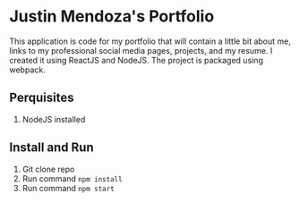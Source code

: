 # Justin Mendoza's Portfolio

This application is code for my portfolio that will contain a little bit about me, links to my professional social media pages, projects, and my resume. I created it using ReactJS and NodeJS. The project is packaged using webpack.

## Perquisites 
1. NodeJS installed

## Install and Run
1. Git clone repo
2. Run command `npm install`
3. Run command `npm start`